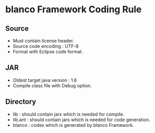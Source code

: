 # blanco Framework Coding Rule

## Source

+ Must contain license header.
+ Source code encoding : UTF-8
+ Format with Eclipse code format.

## JAR

+ Oldest target java version : 1.6
+ Compile class file with Debug option.

## Directory

+ lib : should contain jars which is needed for compile.
+ lib.ant : should contain jars which is needed for code generation.
+ blanco : codes which is generated by blanco Framework.